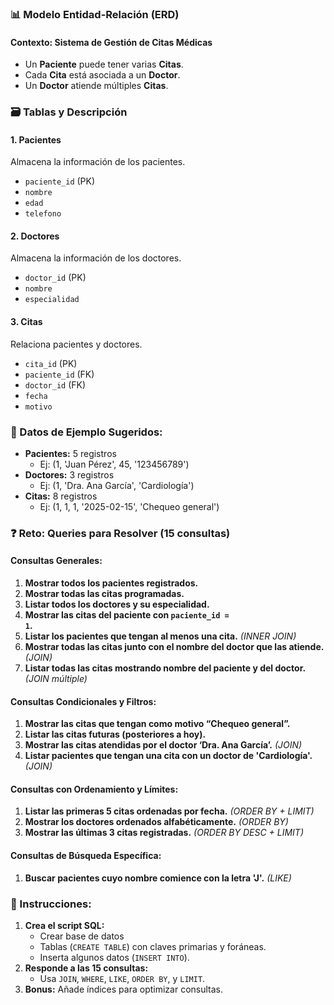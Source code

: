 ### **📊 Modelo Entidad-Relación (ERD)**


#### **Contexto: Sistema de Gestión de Citas Médicas**



* Un **Paciente** puede tener varias **Citas**.
* Cada **Cita** está asociada a un **Doctor**.
* Un **Doctor** atiende múltiples **Citas**.


### **🗃️ Tablas y Descripción**


#### **1. Pacientes**

Almacena la información de los pacientes.



* `paciente_id` (PK)
* `nombre`
* `edad`
* `telefono`


#### **2. Doctores**

Almacena la información de los doctores.



* `doctor_id` (PK)
* `nombre`
* `especialidad`


#### **3. Citas**

Relaciona pacientes y doctores.



* `cita_id` (PK)
* `paciente_id` (FK)
* `doctor_id` (FK)
* `fecha`
* `motivo`


### **📂 Datos de Ejemplo Sugeridos:**



* **Pacientes:** 5 registros
    * Ej: (1, 'Juan Pérez', 45, '123456789')
* **Doctores:** 3 registros
    * Ej: (1, 'Dra. Ana García', 'Cardiología')
* **Citas:** 8 registros
    * Ej: (1, 1, 1, '2025-02-15', 'Chequeo general')


### **❓ Reto: Queries para Resolver (15 consultas)**


#### **Consultas Generales:**



1. **Mostrar todos los pacientes registrados.**
2. **Mostrar todas las citas programadas.**
3. **Listar todos los doctores y su especialidad.**
4. **Mostrar las citas del paciente con <code>paciente_id = 1</code>.**
5. **Listar los pacientes que tengan al menos una cita.** *(INNER JOIN)*
6. **Mostrar todas las citas junto con el nombre del doctor que las atiende.** *(JOIN)*
7. **Listar todas las citas mostrando nombre del paciente y del doctor.** *(JOIN múltiple)*


#### **Consultas Condicionales y Filtros:**



1. **Mostrar las citas que tengan como motivo “Chequeo general”.**
2. **Listar las citas futuras (posteriores a hoy).**
3. **Mostrar las citas atendidas por el doctor ‘Dra. Ana García’.** *(JOIN)*
4. **Listar pacientes que tengan una cita con un doctor de 'Cardiología'.** *(JOIN)*


#### **Consultas con Ordenamiento y Límites:**



1. **Listar las primeras 5 citas ordenadas por fecha.** *(ORDER BY + LIMIT)*
2. **Mostrar los doctores ordenados alfabéticamente.** *(ORDER BY)*
3. **Mostrar las últimas 3 citas registradas.** *(ORDER BY DESC + LIMIT)*


#### **Consultas de Búsqueda Específica:**



1. **Buscar pacientes cuyo nombre comience con la letra 'J'.** *(LIKE)*


### **📝 Instrucciones:**



1. **Crea el script SQL:**
    * Crear base de datos
    * Tablas (`CREATE TABLE`) con claves primarias y foráneas.
    * Inserta algunos datos (`INSERT INTO`).
2. **Responde a las 15 consultas:**
    * Usa `JOIN`, `WHERE`, `LIKE`, `ORDER BY`, y `LIMIT`.
3. **Bonus:** Añade índices para optimizar consultas.